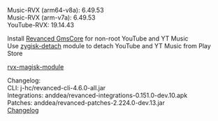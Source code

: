 Music-RVX (arm64-v8a): 6.49.53  
Music-RVX (arm-v7a): 6.49.53  
YouTube-RVX: 19.14.43  

Install [Revanced GmsCore](https://github.com/ReVanced/GmsCore/releases) for non-root YouTube and YT Music  
Use [zygisk-detach](https://github.com/j-hc/zygisk-detach) module to detach YouTube and YT Music from Play Store  

[rvx-magisk-module](https://github.com/LemonyOwO/rvx-magisk-module)  

Changelog:  
CLI: j-hc/revanced-cli-4.6.0-all.jar  
Integrations: anddea/revanced-integrations-0.151.0-dev.10.apk  
Patches: anddea/revanced-patches-2.224.0-dev.13.jar  
[Changelog](https://github.com/anddea/revanced-patches/releases/tag/vdev.13)  
